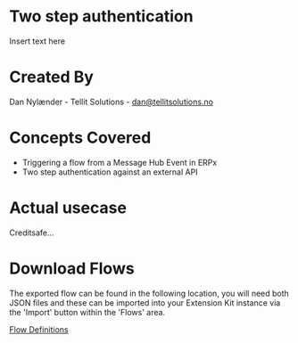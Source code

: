 # Two step authentication

Insert text here


# Created By
Dan Nylænder - Tellit Solutions - dan@tellitsolutions.no


# Concepts Covered
* Triggering a flow from a Message Hub Event in ERPx
* Two step authentication against an external API


# Actual usecase 

Creditsafe...


# Download Flows
The exported flow can be found in the following location, you will need both JSON files and these can be imported into your Extension Kit instance via the 'Import' button within the 'Flows' area.

[Flow Definitions](https://github.com/TellitSolutions/Tellit-Toolkit/tree/main/Extension%20Kit/Wanda%20Question/FlowDefinition)



